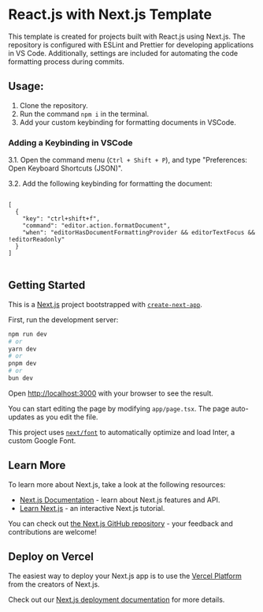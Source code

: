 # React.js with Next.js Template

This template is created for projects built with React.js using Next.js. The repository is configured with ESLint and Prettier for developing applications in VS Code. Additionally, settings are included for automating the code formatting process during commits.

## Usage:

1. Clone the repository.
2. Run the command `npm i` in the terminal.
3. Add your custom keybinding for formatting documents in VSCode.

### Adding a Keybinding in VSCode

3.1. Open the command menu (`Ctrl + Shift + P`), and type "Preferences: Open Keyboard Shortcuts (JSON)".

3.2. Add the following keybinding for formatting the document:

<pre>
<code>
[
  {
    "key": "ctrl+shift+f",
    "command": "editor.action.formatDocument",
    "when": "editorHasDocumentFormattingProvider && editorTextFocus && !editorReadonly"
  }
]
</code>
</pre>

## Getting Started

This is a [Next.js](https://nextjs.org/) project bootstrapped with [`create-next-app`](https://github.com/vercel/next.js/tree/canary/packages/create-next-app).

First, run the development server:

```bash
npm run dev
# or
yarn dev
# or
pnpm dev
# or
bun dev
```

Open [http://localhost:3000](http://localhost:3000) with your browser to see the result.

You can start editing the page by modifying `app/page.tsx`. The page auto-updates as you edit the file.

This project uses [`next/font`](https://nextjs.org/docs/basic-features/font-optimization) to automatically optimize and load Inter, a custom Google Font.

## Learn More

To learn more about Next.js, take a look at the following resources:

- [Next.js Documentation](https://nextjs.org/docs) - learn about Next.js features and API.
- [Learn Next.js](https://nextjs.org/learn) - an interactive Next.js tutorial.

You can check out [the Next.js GitHub repository](https://github.com/vercel/next.js/) - your feedback and contributions are welcome!

## Deploy on Vercel

The easiest way to deploy your Next.js app is to use the [Vercel Platform](https://vercel.com/new?utm_medium=default-template&filter=next.js&utm_source=create-next-app&utm_campaign=create-next-app-readme) from the creators of Next.js.

Check out our [Next.js deployment documentation](https://nextjs.org/docs/deployment) for more details.
